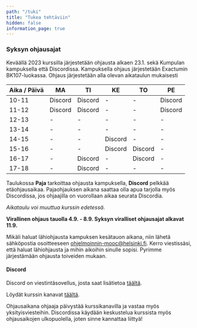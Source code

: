 ```yaml
---
path: "/tuki"
title: "Tukea tehtäviin"
hidden: false
information_page: true
---
```


### Syksyn ohjausajat

Keväällä 2023 kurssilla järjestetään ohjausta alkaen 23.1. sekä Kumpulan kampuksella että Discordissa. Kampuksella ohjaus järjestetään Exactumin BK107-luokassa. Ohjaus järjestetään alla olevan aikataulun mukaisesti

| Aika / Päivä | MA | TI | KE | TO | PE |
|-----|----|----|----|----|----|
| 10-11 | Discord | Discord | - | - | Discord |
| 11-12 | Discord | Discord | - | - | Discord |
| 12-13 | - | - | - | - | - |
| 13-14 | - | - | - | - | - |
| 14-15 | - | - | Discord | - | - |
| 15-16 | - | - | Discord | Discord | - |
| 16-17 | - | Discord | - | Discord | - |
| 17-18 | - | Discord | - | - | - |

Taulukossa **Paja** tarkoittaa ohjausta kampuksella, **Discord** pelkkää etäohjausaikaa. Pajaohjauksen aikana saattaa olla apua tarjolla myös Discordissa, jos ohjaajilla on vuorollaan aikaa seurata Discordia.

*Aikataulu voi muuttua kurssin edetessä.*

**Virallinen ohjaus tauolla 4.9. - 8.9. Syksyn viralliset ohjausajat alkavat 11.9.**

Mikäli haluat lähiohjausta kampuksen kesätauon aikana, niin lähetä sähköpostia osoitteeseen ohjelmoinnin-mooc@helsinki.fi. Kerro viestissäsi, että haluat lähiohjausta ja mihin aikoihin sinulle sopisi. Pyrimme järjestämään ohjausta toiveiden mukaan.

#### Discord

Discord on viestintäsovellus, josta saat lisätietoa [täältä](https://discord.com/).

Löydät kurssin kanavat [täältä](https://study.cs.helsinki.fi/discord/join/ohjelmoinnin_mooc).

Ohjausaikana ohjaaja päivystää kurssikanavilla ja vastaa myös yksityisviesteihin. Discordissa käydään keskustelua kurssista myös ohjausaikojen ulkopuolella, joten sinne kannattaa liittyä!
